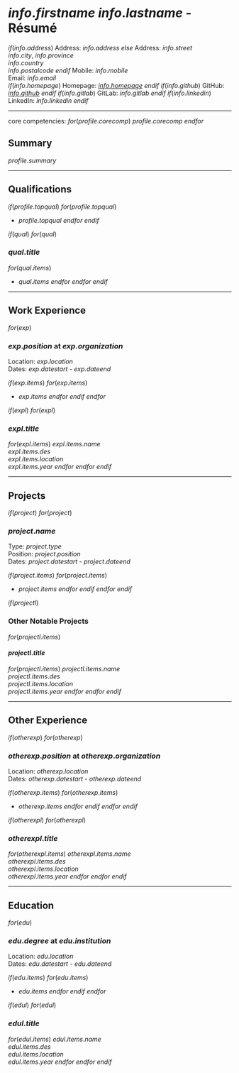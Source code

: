 # $info.firstname$ $info.lastname$ - Résumé
$if(info.address)$
Address: $info.address$
$else$
Address: $info.street$  
$info.city$, $info.province$  
$info.country$  
$info.postalcode$
$endif$
Mobile: $info.mobile$  
Email: $info.email$  
$if(info.homepage)$
Homepage: [$info.homepage$]($info.homepage$)
$endif$
$if(info.github)$
GitHub: [$info.github$]($info.github$)
$endif$
$if(info.gitlab)$
GitLab: $info.gitlab$
$endif$
$if(info.linkedin)$
LinkedIn: $info.linkedin$
$endif$

---

core competencies: 
$for(profile.corecomp)$
$profile.corecomp$
$endfor$

## Summary

$profile.summary$

---

## Qualifications

$if(profile.topqual)$
$for(profile.topqual)$
- $profile.topqual$
$endfor$
$endif$

$if(qual)$
$for(qual)$
### $qual.title$

$for(qual.items)$
- $qual.items$
$endfor$
$endfor$
$endif$

---

## Work Experience

$for(exp)$
### $exp.position$ at $exp.organization$

Location: $exp.location$  
Dates: $exp.datestart$ - $exp.dateend$

$if(exp.items)$
$for(exp.items)$
- $exp.items$
$endfor$
$endif$
$endfor$

$if(expl)$
$for(expl)$
### $expl.title$

$for(expl.items)$
$expl.items.name$  
$expl.items.des$  
$expl.items.location$  
$expl.items.year$
$endfor$
$endfor$
$endif$

---

## Projects

$if(project)$
$for(project)$
### $project.name$

Type: $project.type$  
Position: $project.position$  
Dates: $project.datestart$ - $project.dateend$

$if(project.items)$
$for(project.items)$
- $project.items$
$endfor$
$endif$
$endfor$
$endif$

$if(projectl)$
### Other Notable Projects

$for(projectl.items)$
#### $projectl.title$

$for(projectl.items)$
$projectl.items.name$  
$projectl.items.des$  
$projectl.items.location$  
$projectl.items.year$
$endfor$
$endfor$
$endif$

---

## Other Experience

$if(otherexp)$
$for(otherexp)$
### $otherexp.position$ at $otherexp.organization$

Location: $otherexp.location$  
Dates: $otherexp.datestart$ - $otherexp.dateend$

$if(otherexp.items)$
$for(otherexp.items)$
- $otherexp.items$
$endfor$
$endif$
$endfor$
$endif$

$if(otherexpl)$
$for(otherexpl)$
### $otherexpl.title$

$for(otherexpl.items)$
$otherexpl.items.name$  
$otherexpl.items.des$  
$otherexpl.items.location$  
$otherexpl.items.year$
$endfor$
$endfor$
$endif$

---

## Education

$for(edu)$
### $edu.degree$ at $edu.institution$

Location: $edu.location$  
Dates: $edu.datestart$ - $edu.dateend$

$if(edu.items)$
$for(edu.items)$
- $edu.items$
$endfor$
$endif$
$endfor$

$if(edul)$
$for(edul)$
### $edul.title$

$for(edul.items)$
$edul.items.name$  
$edul.items.des$  
$edul.items.location$  
$edul.items.year$
$endfor$
$endfor$
$endif$
